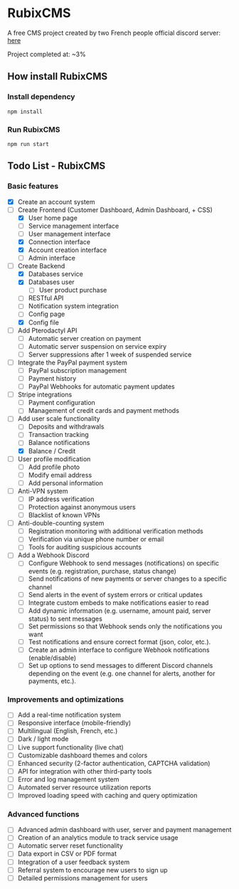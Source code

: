 # RubixCMS
A free CMS project created by two French people
official discord server: [here](https://discord.gg/JWZFuDtNtp)


Project completed at: ~3%

## How install RubixCMS
### Install dependency
```npm install```

### Run RubixCMS
```npm run start```

## Todo List - RubixCMS

### Basic features
- [x] Create an account system
- [ ] Create Frontend (Customer Dashboard, Admin Dashboard, + CSS)
  - [x] User home page
  - [ ] Service management interface
  - [ ] User management interface
  - [x] Connection interface
  - [x] Account creation interface
  - [ ] Admin interface
- [ ] Create Backend
  - [x] Databases service
  - [x] Databases user
    - [ ] User product purchase
  - [ ] RESTful API
  - [ ] Notification system integration
  - [ ] Config page
  - [x] Config file
- [ ] Add Pterodactyl API
  - [ ] Automatic server creation on payment
  - [ ] Automatic server suspension on service expiry
  - [ ] Server suppressions after 1 week of suspended service
- [ ] Integrate the PayPal payment system
  - [ ] PayPal subscription management
  - [ ] Payment history
  - [ ] PayPal Webhooks for automatic payment updates
- [ ] Stripe integrations
  - [ ] Payment configuration
  - [ ] Management of credit cards and payment methods
- [ ] Add user scale functionality
  - [ ] Deposits and withdrawals
  - [ ] Transaction tracking
  - [ ] Balance notifications
  - [x] Balance / Credit
- [ ] User profile modification
  - [ ] Add profile photo
  - [ ] Modify email address
  - [ ] Add personal information
- [ ] Anti-VPN system
  - [ ] IP address verification
  - [ ] Protection against anonymous users
  - [ ] Blacklist of known VPNs
- [ ] Anti-double-counting system
  - [ ] Registration monitoring with additional verification methods
  - [ ] Verification via unique phone number or email
  - [ ] Tools for auditing suspicious accounts
- [ ] Add a Webhook Discord
  - [ ] Configure Webhook to send messages (notifications) on specific events (e.g. registration, purchase, status change)
  - [ ] Send notifications of new payments or server changes to a specific channel
  - [ ] Send alerts in the event of system errors or critical updates
  - [ ] Integrate custom embeds to make notifications easier to read
  - [ ] Add dynamic information (e.g. username, amount paid, server status) to sent messages
  - [ ] Set permissions so that Webhook sends only the notifications you want
  - [ ] Test notifications and ensure correct format (json, color, etc.).
  - [ ] Create an admin interface to configure Webhook notifications (enable/disable)
  - [ ] Set up options to send messages to different Discord channels depending on the event (e.g. one channel for alerts, another for payments, etc.).

### Improvements and optimizations
- [ ] Add a real-time notification system
- [ ] Responsive interface (mobile-friendly)
- [ ] Multilingual (English, French, etc.)
- [ ] Dark / light mode
- [ ] Live support functionality (live chat)
- [ ] Customizable dashboard themes and colors
- [ ] Enhanced security (2-factor authentication, CAPTCHA validation)
- [ ] API for integration with other third-party tools
- [ ] Error and log management system
- [ ] Automated server resource utilization reports
- [ ] Improved loading speed with caching and query optimization

### Advanced functions
- [ ] Advanced admin dashboard with user, server and payment management
- [ ] Creation of an analytics module to track service usage
- [ ] Automatic server reset functionality
- [ ] Data export in CSV or PDF format
- [ ] Integration of a user feedback system
- [ ] Referral system to encourage new users to sign up
- [ ] Detailed permissions management for users
